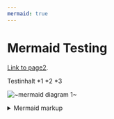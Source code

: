 ```yaml
---
mermaid: true
---
```

# Mermaid Testing

[Link to page2](./page2.md).

Testinhalt 
*1
*2
*3

<!-- generated by mermaid compile action - START -->
![~mermaid diagram 1~](//images/docs_index-md-1.svg)
<details>
  <summary>Mermaid markup</summary>

```mermaid
graph TD;
    A-->B;
    B-->C;
    B-->A;
    A-->D;
    B-->D;
```

</details>
<!-- generated by mermaid compile action - END -->
